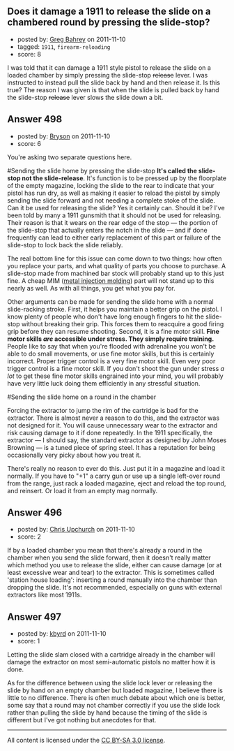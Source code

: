 ## Does it damage a 1911 to release the slide on a chambered round by pressing the slide-stop?

- posted by: [Greg Bahrey](https://stackexchange.com/users/-1/187-greg-bahrey) on 2011-11-10
- tagged: `1911`, `firearm-reloading`
- score: 8

I was told that it can damage a 1911 style pistol to release the slide on a loaded chamber by simply pressing the slide-stop <strike>release</strike> lever. I was instructed to instead pull the slide back by hand and then release it. Is this true? The reason I was given is that when the slide is pulled back by hand the slide-stop <strike>release</strike> lever slows the slide down a bit.


## Answer 498

- posted by: [Bryson](https://stackexchange.com/users/-1/32-bryson) on 2011-11-10
- score: 6

You're asking two separate questions here.

#Sending the slide home by pressing the slide-stop
<strong>It's called the slide-stop not the slide-release</strong>. It's function is to be pressed up by the floorplate of the empty magazine, locking the slide to the rear to indicate that your pistol has run dry, as well as making it easier to reload the pistol by simply sending the slide forward and not needing a complete stoke of the slide. Can it be used for releasing the slide? Yes it certainly can. Should it be? I've been told by many a 1911 gunsmith that it should not be used for releasing. Their reason is that it wears on the rear edge of the stop — the portion of the slide-stop that actually enters the notch in the slide — and if done frequently can lead to either early replacement of this part or failure of the slide-stop to lock back the slide reliably.

The real bottom line for this issue can come down to two things: how often you replace your parts, and what quality of parts you choose to purchase. A slide-stop made from machined bar stock will probably stand up to this just fine. A cheap MIM (<a href="http://en.wikipedia.org/wiki/Metal_injection_molding">metal injection molding</a>) part will not stand up to this nearly as well. As with all things, you get what you pay for.

Other arguments can be made for sending the slide home with a normal slide-racking stroke. First, it helps you maintain a better grip on the pistol. I know plenty of people who don't have long enough fingers to hit the slide-stop without breaking their grip. This forces them to reacquire a good firing grip before they can resume shooting. Second, it is a fine motor skill. <strong>Fine motor skills <em>are</em> accessible under stress. They simply require training.</strong> People like to say that when you're flooded with adrenaline you won't be able to do small movements, or use fine motor skills, but this is certainly incorrect. Proper trigger control is a very fine motor skill. Even very poor trigger control is a fine motor skill. If you don't shoot the gun under stress <em>a lot</em> to get these fine motor skills engrained into your mind, you will probably have very little luck doing them efficiently in any stressful situation.

#Sending the slide home on a round in the chamber

Forcing the extractor to jump the rim of the cartridge is bad for the extractor. There is almost never a reason to do this, and the extractor was not designed for it. You will cause unnecessary wear to the extractor and risk causing damage to it if done repeatedly. In the 1911 specifically, the extractor — I should say, the standard extractor as designed by John Moses Browning — is a tuned piece of spring steel. It has a reputation for being occasionally very picky about how you treat it.

There's really no reason to ever do this. Just put it in a magazine and load it normally. If you have to "+1" a carry gun or use up a single left-over round from the range, just rack a loaded magazine, eject and reload the top round, and reinsert. Or load it from an empty mag normally. 


## Answer 496

- posted by: [Chris Upchurch](https://stackexchange.com/users/-1/79-chris-upchurch) on 2011-11-10
- score: 2

If by a loaded chamber you mean that there's already a round in the chamber when you send the slide forward, then it doesn't really matter which method you use to release the slide, either can cause damage (or at least excessive wear and tear) to the extractor.  This is sometimes called 'station house loading': inserting a round manually into the chamber than dropping the slide.  It's not recommended, especially on guns with external extractors like most 1911s.


## Answer 497

- posted by: [kbyrd](https://stackexchange.com/users/-1/37-kbyrd) on 2011-11-10
- score: 1

Letting the slide slam closed with a cartridge already in the chamber will damage the extractor on most semi-automatic pistols no matter how it is done. 

As for the difference between using the slide lock lever or releasing the slide by hand on an empty chamber but loaded magazine, I believe there is little to no difference. There is often much debate about which one is better, some say that a round may not chamber correctly if you use the slide lock rather than pulling the slide by hand because the timing of the slide is different but I've got nothing but anecdotes for that.





---

All content is licensed under the [CC BY-SA 3.0 license](https://creativecommons.org/licenses/by-sa/3.0/).
